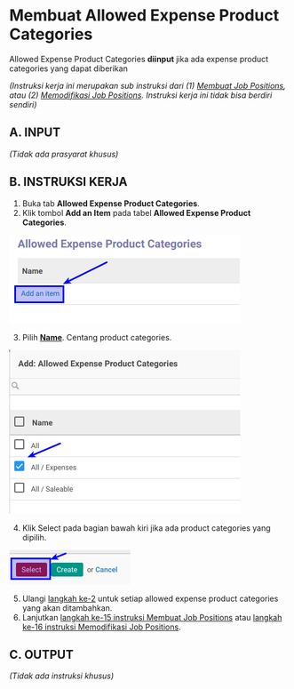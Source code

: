 # Membuat Allowed Expense Product Categories

Allowed Expense Product Categories **diinput** jika ada expense product categories yang dapat diberikan

*(Instruksi kerja ini merupakan sub instruksi dari (1) [Membuat Job Positions](./membuat.md), atau (2) [Memodifikasi Job Positions](./memodifikasi.md). Instruksi kerja ini tidak bisa berdiri sendiri)*

## A. INPUT

*(Tidak ada prasyarat khusus)*

## B. INSTRUKSI KERJA

1. Buka tab **Allowed Expense Product Categories**.
2. <a name="l2">Klik</a> tombol **Add an Item** pada tabel **Allowed Expense Product Categories**.

![](../../img/Allowed-Expense-Product-Categori/tombol-add.png)

3. Pilih **[Name](./penjelasan.md#bagian-allowed-expense-product-categories)**. Centang product categories.

![](../../img/Allowed-Expense-Product-Categori/tabel-pilihan.png)

4. Klik Select pada bagian bawah kiri jika ada product categories yang dipilih.

![](../../img/Allowed-Expense-Product-Categori/tombol-select.png)

5. Ulangi [langkah ke-2](#l2) untuk setiap allowed expense product categories yang akan ditambahkan.
6. Lanjutkan [langkah ke-15 instruksi Membuat Job Positions](./membuat.md#l15) atau [langkah ke-16 instruksi Memodifikasi Job Positions](./memodifikasi.md#l16).

## C. OUTPUT

*(Tidak ada instruksi khusus)*
